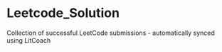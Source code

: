 # Leetcode_Solution
Collection of successful LeetCode submissions - automatically synced using LitCoach
